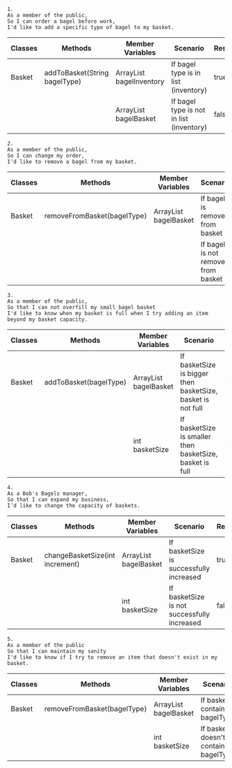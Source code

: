 ```
1.
As a member of the public,
So I can order a bagel before work,
I'd like to add a specific type of bagel to my basket.
```
| Classes | Methods                       | Member Variables                 | Scenario                                 | Results |
|---------|-------------------------------|----------------------------------|------------------------------------------|---------|
| Basket  | addToBasket(String bagelType) | ArrayList<String> bagelInventory | If bagel type is in list (inventory)     | true    |
|         |                               | ArrayList<String> bagelBasket    | If bagel type is not in list (inventory) | false   |

```
2.
As a member of the public,
So I can change my order,
I'd like to remove a bagel from my basket.
```
| Classes | Methods                     | Member Variables              | Scenario                            | Results |
|---------|-----------------------------|-------------------------------|-------------------------------------|---------|
| Basket  | removeFromBasket(bagelType) | ArrayList<String> bagelBasket | If bagel is removed from basket     | true    |
|         |                             |                               | If bagel is not removed from basket | false   |

```
3.
As a member of the public,
So that I can not overfill my small bagel basket
I'd like to know when my basket is full when I try adding an item beyond my basket capacity.
```
| Classes | Methods                | Member Variables              | Scenario                                                   | Results |
|---------|------------------------|-------------------------------|------------------------------------------------------------|---------|
| Basket  | addToBasket(bagelType) | ArrayList<String> bagelBasket | If basketSize is bigger then basketSize, basket is not full | true    |
|         |                        | int basketSize                | If basketSize is smaller then basketSize, basket is full   | false   |

```
4.
As a Bob's Bagels manager,
So that I can expand my business,
I’d like to change the capacity of baskets.
```
| Classes | Methods                         | Member Variables              | Scenario                                    | Results |
|---------|---------------------------------|-------------------------------|---------------------------------------------|---------|
| Basket  | changeBasketSize(int increment) | ArrayList<String> bagelBasket | If basketSize is successfully increased     | true    |
|         |                                 | int basketSize                | If basketSize is not successfully increased | false   |
```
5.
As a member of the public
So that I can maintain my sanity
I'd like to know if I try to remove an item that doesn't exist in my basket.
```
| Classes | Methods                      | Member Variables              | Scenario                            | Results |
|---------|------------------------------|-------------------------------|-------------------------------------|---------|
| Basket  | removeFromBasket(bagelType)  | ArrayList<String> bagelBasket | If basket contains bagelType        | true    |
|         |                              | int basketSize                | If basket doesn't contain bagelType | false   |